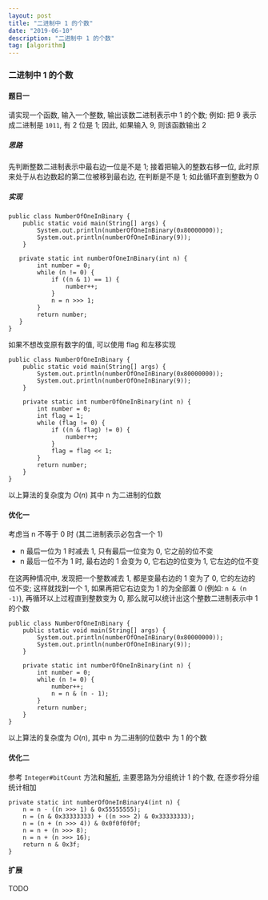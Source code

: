```yaml
---
layout: post
title: "二进制中 1 的个数"
date: "2019-06-10"
description: "二进制中 1 的个数"
tag: [algorithm]
---
```


### 二进制中 1 的个数

#### 题目一
请实现一个函数, 输入一个整数, 输出该数二进制表示中 1 的个数; 例如: 把 9 表示成二进制是 `1011`, 有 2 位是 1; 因此, 如果输入 9, 则该函数输出 2

##### 思路
先判断整数二进制表示中最右边一位是不是 1; 接着把输入的整数右移一位, 此时原来处于从右边数起的第二位被移到最右边, 在判断是不是 1; 如此循环直到整数为 0

##### 实现
```
public class NumberOfOneInBinary {
    public static void main(String[] args) {
        System.out.println(numberOfOneInBinary(0x80000000));
        System.out.println(numberOfOneInBinary(9));
    }

   private static int numberOfOneInBinary(int n) {
        int number = 0;
        while (n != 0) {
            if ((n & 1) == 1) {
                number++;
            }
            n = n >>> 1;
        }
        return number;
   }
}
```
如果不想改变原有数字的值, 可以使用 flag 和左移实现
```
public class NumberOfOneInBinary {
    public static void main(String[] args) {
        System.out.println(numberOfOneInBinary(0x80000000));
        System.out.println(numberOfOneInBinary(9));
    }

    private static int numberOfOneInBinary(int n) {
        int number = 0;
        int flag = 1;
        while (flag != 0) {
            if ((n & flag) != 0) {
                number++;
            }
            flag = flag << 1;
        }
        return number;
    }
}
```
以上算法的复杂度为 $O(n)$ 其中 n 为二进制的位数

#### 优化一
考虑当 n 不等于 0 时 (其二进制表示必包含一个 1)
- n 最后一位为 1 时减去 1, 只有最后一位变为 0, 它之前的位不变
- n 最后一位不为 1 时, 最右边的 1 会变为 0, 它右边的位变为 1, 它左边的位不变

在这两种情况中, 发现把一个整数减去 1, 都是变最右边的 1 变为了 0, 它的左边的位不变; 这样就找到一个 1, 如果再把它右边变为 1 的为全部置 0 (例如: `n & (n -1)`), 再循环以上过程直到整数变为 0, 那么就可以统计出这个整数二进制表示中 1 的个数
```
public class NumberOfOneInBinary {
    public static void main(String[] args) {
        System.out.println(numberOfOneInBinary(0x80000000));
        System.out.println(numberOfOneInBinary(9));
    }

    private static int numberOfOneInBinary(int n) {
        int number = 0;
        while (n != 0) {
            number++;
            n = n & (n - 1);
        }
        return number;
    }
}
```
以上算法的复杂度为 $O(n)$, 其中 n 为二进制的位数中 为 1 的个数

#### 优化二
参考 `Integer#bitCount` 方法和[解析](https://segmentfault.com/a/1190000015763941), 主要思路为分组统计 1 的个数, 在逐步将分组统计相加
```
private static int numberOfOneInBinary4(int n) {
    n = n - ((n >>> 1) & 0x55555555);
    n = (n & 0x33333333) + ((n >>> 2) & 0x33333333);
    n = (n + (n >>> 4)) & 0x0f0f0f0f;
    n = n + (n >>> 8);
    n = n + (n >>> 16);
    return n & 0x3f;
}
```

#### 扩展
TODO
